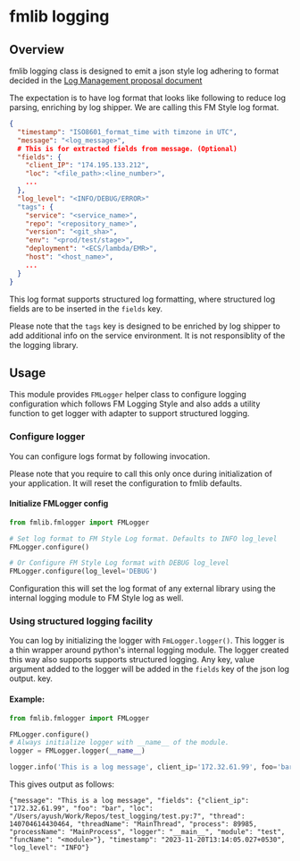 fmlib logging
=============

## Overview

fmlib logging class is designed to emit a json style log adhering to format
decided in the [Log Management proposal document](https://fairmatic.atlassian.net/l/cp/n163y5aj)

The expectation is to have log format that looks like following to reduce log
parsing, enriching by log shipper. We are calling this FM Style log format.

```json
{
  "timestamp": "ISO8601_format_time with timzone in UTC",
  "message": "<log_message>",
  # This is for extracted fields from message. (Optional)
  "fields": {
    "client_IP": "174.195.133.212",
    "loc": "<file_path>:<line_number>",
    ...
  },
  "log_level": "<INFO/DEBUG/ERROR>"
  "tags": {
    "service": "<service_name>",
    "repo": "<repository_name>",
    "version": "<git_sha>",
    "env": "<prod/test/stage>",
    "deployment": "<ECS/lambda/EMR>",
    "host": "<host_name>",
    ...
  }
}
```

This log format supports structured log formatting, where structured log fields
are to be inserted in the `fields` key.

Please note that the `tags` key is designed to be enriched by log shipper to add
additional info on the service environment. It is not responsiblity of the the
logging library.

## Usage

This module provides `FMLogger` helper class to configure logging configuration
which follows FM Logging Style and also adds a utility function to get logger
with adapter to support structured logging.

### Configure logger
You can configure logs format by following invocation.

Please note that you require to call this only once during initialization of
your application. It will reset the configuration to fmlib defaults.

#### Initialize FMLogger config
```python
from fmlib.fmlogger import FMLogger

# Set log format to FM Style Log format. Defaults to INFO log_level
FMLogger.configure()

# Or Configure FM Style Log format with DEBUG log_level
FMLogger.configure(log_level='DEBUG')
```

Configuration this will set the log format of any external library using the
internal logging module to FM Style log as well.


### Using structured logging facility
You can log by initializing the logger with `FmLogger.logger()`. This logger is
a thin wrapper around python's internal logging module. The logger created this
way also supports supports structured logging. Any key, value argument added to
the logger will be added in the `fields` key of the json log output. key.

#### Example:

```python
from fmlib.fmlogger import FMLogger

FMLogger.configure()
# Always initialize logger with __name__ of the module.
logger = FMLogger.logger(__name__)

logger.info('This is a log message', client_ip='172.32.61.99', foo='bar')
```

This gives output as follows:
```
{"message": "This is a log message", "fields": {"client_ip": "172.32.61.99", "foo": "bar", "loc": "/Users/ayush/Work/Repos/test_logging/test.py:7", "thread": 140704614430464, "threadName": "MainThread", "process": 89985, "processName": "MainProcess", "logger": "__main__", "module": "test", "funcName": "<module>"}, "timestamp": "2023-11-20T13:14:05.027+0530", "log_level": "INFO"}
```
